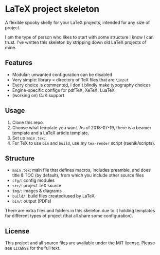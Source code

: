 LaTeX project skeleton
======================

A flexible spooky skelly for your LaTeX projects, intended for any size of
project.

I am the type of person who likes to start with some structure I know I can
trust. I've written this skeleton by stripping down old LaTeX projects of mine.


Features
--------

  * Modular: unwanted configuration can be disabled
  * Very simple: library = directory of TeX files that are `\input`
  * Every choice is commented, I don't blindly make typography choices
  * Engine-specific configs for pdfTeX, XeTeX, LuaTeX
  * (working on) CJK support


Usage
-----

  1. Clone this repo.
  2. Choose what template you want. As of 2018-07-19, there is a beamer template
     and a LaTeX article template.
  3. Set up `main.tex`.
  4. For TeX to use `bin` and `build`, use my `tex-render` script
     (raehik/scripts).


Structure
---------

  * `main.tex`: main file that defines macros, includes preamble, and does title
    & TOC (by default), from which you include other source files
  * `cfg/`: config modules
  * `src/`: project TeX source
  * `img/`: images & diagrams
  * `build/`: build files created/used by LaTeX
  * `bin/`: output (PDFs)

There are extra files and folders in this skeleton due to it holding templates
for different types of project (that all share some configuration).


License
-------

This project and all source files are available under the MIT license. Please
see `LICENSE` for the full text.

